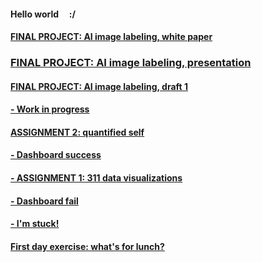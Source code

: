 #### Hello world &nbsp; &nbsp; :/

#### [FINAL PROJECT: AI image labeling, white paper](./008_AI-Insta_WhitePaper.md)

### [FINAL PROJECT: AI image labeling, presentation](./009_AI-Insta_Presentation.md)

#### [FINAL PROJECT: AI image labeling, draft 1](./008_AI-Insta_Draft1.md)

#### [- Work in progress](./007_workinprogress.md)

#### [ASSIGNMENT 2: quantified self](./006_assignment2-mfp.md)

#### [- Dashboard success](./005_dashboardsuccess.md)

#### [- ASSIGNMENT 1: 311 data visualizations](./004_assignment1-parks.md)

#### [- Dashboard fail](./003_dashboardfails.md)

#### [- I'm stuck!](./002_sos_180601.md)

#### [First day exercise: what's for lunch?](./001_blogpost1.md)


